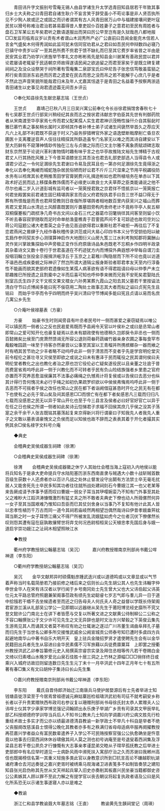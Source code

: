<!-- { "loadSidebar": true } -->
　　青田讳升字文振别号雪庵无锡人由县学诸生升太学选青田知县居若干年致其事归乡士大夫称之曰青田君自诸生耿介不妄言笑于辞受虽小不苟论事是非人贤否执所见不少狥人故或迂之或固之而识者谓其有古人风青田居万山中与福建接壤间更叶寇民贫以猾号称难治君治若甚易葢得昔人羣吏奴仆百姓妻子之意君初至民有周姓者与盘石卫军某讼五年矣君听之数语遂服出而哭曰厉公早至岂有是久狱哉邑八都地报□□发监司临焉议岁以贡有术者谓山木润秀所产必广公直前曰吾闻金能克木信若人言金气盛矣木何得秀润如此监司犹未信同官劝君从之君曰如吾民何申辩数四必寝乃巳镇守中贵岁以矿一至其邑所费不赀君于馈不缺礼而巳至其它费岁率省昔之半由是民安其业君乃劝学兴贤旌举节孝礼文亦彬彬焉先是知县金川谢某有善政民尝以君并论君屡请老辄留于民适朝京师故得遂请民闻之欲追留之而君至家矣于是既立碑复建祠祠之及没众设祭哭于祠所著有雪庵集二泉邵宝氏曰仲尼告子张忠信笃敬虽蛮貊之邦行矣青田浙东岩邑而厉君之遗爱在民去而思之没而吊之若不能解于心庶几乎是者不然此岂声音笑貌所能哉君归未及年人尤嘉其恬退于是青田之名益着予按察两浙适青田诸生以史事见询君遗迹葢无间吾乡评云 

　　○奉化知县徐先生献忠墓志铭（王世贞） 

　　王世贞 
　　嘉靖己巳秋八月三日吴兴寓公前奉化令长谷徐君捐馆舍春秋七十有七吴郡王世贞行部吴兴稍经纪其丧而志之按状君讳献忠字伯臣其先世有判御药院者从宋南渡至华亭家焉七传而君父配某孺人实生君君神识茂畅性操幵介自其髫龀时雅巳慕竹素之事矣稍长属时义即倾其作者补博士弟子试诸生间褎然举首久之荐应天凡六上礼部不利君既不获逞于时义乃益务摉猎稗官外家之语逸壁断戟摩削亡昏旦农圃医十支离覆逆音声人伎往往精探其所繇造虽专门名家无以难之而其诗自建安以下至大历鲜有不窥薄神情玅传独在江左与贞徽之际而巳文主尔雅不离象质赋颂碑志取财东京然至于论说兴革利害物情时趣有味乎言之也华亭故推陆文裕先生博精于古视君丈人行其扬扢风雅上下今昔耳语膝坐忘其吾汝也君去礼部吏部选人当得县令人或谓君少迟之一令何足溷徐先生君谢曰令易及民耳且也一第亦何足溷徐先生竟得浙之奉化以去奉化夷嵕而城蛇虺杂居民俗陋而好讼君不斤斤三尺湿束之节用平税蠲役防水务有以袵席其长老稍推羡田学官膏粥费兴礼揖逊彬如也君所植培务在单赤以下其政术好近民而远上移牒条教饰儒而不必缘吏以故良士大夫草莽之臣类能诵说之他不尽尔也甫二岁入计道彭城有监司者以一笼筴授君致之京君徉不悟抵京以一笼筴报亡何君坐殿罢矣前君诸生固巳精堪舆家言而会父府君殁执君手曰吾三世不益□得无于葬有所恨哉是而责也君拜受教则日夜偕所厚堪舆者相地数百里内获吴兴之福山而葬焉君又爱其山水清远土风醇嘉既罢则斤置墓田旁构丙舍终老计不竟称华亭人矣五柳双桐偃蹇板门疏棂净几奇书古文间以金石三代之器葛巾羽氅徜徉其间客至则留小饮不听去春容寂寥随取而足时命单舫渔童樵青于苕霅菰芦间不复可踪迹也故司空刘公蒋公司寇题公诸大老耆英之会于由见首迫欲得君以重斯社君不峻拒一再往后了不复恋君燕闲之晷肆于九经作春秋稽传录洪范或问大易心印四书本义分节受钥伯阳以破玄扃作参同契亥步心测璞算神启作大地图衍义山房九笈三江水利考狥知郡将冀酬山灵作吴兴掌故集探始中声旁极正变作乐府原唐诗品朱邑既老不忘桐乡作四明半政录其杂着诗文又数十卷行于世君虽道在不朽迹犹方内而博探外典遐想冲举每自谓刀圭投咽羽翰立张投金示报揖洪崕浮丘于玉京之上葛稚川陶隐居而下所不论也竟以访道不谐邑邑成疾委蜕之际神识了然岂所谓大道隔尘报身斯验者耶君孝友天至内行淳备性不能画而貌其吏部府君遗像如生某孺人病革欲有语不得君跽请曰母以仲季产未立耶趣推巳所授遗之且割槖中之半而后喜可知也呼仲季来微而兄我不安死矣君娶陆氏别室吕氏生四子文干文核文果文橒女六孙男某葬九霞山之阳去其父墓若干里按谥法清白守节曰贞博闻多能曰宪不佞窃用二陶处士故事志其大者而拟之谥曰贞宪先生且铭曰　而始乎华亭而令乎四明而终乎吴兴清曰守节博闻多能曰宪且贞请以易而名庶几寓公乡先生 

　　○介庵叶侯禄墓表（方豪） 

　　方豪 
　　始豪书生时则闻旁县有叶丞者民号叶一侧而甚爱之豪窃疑焉以唯公可以镇民而一侧者公之反也民曷爱焉既而予县阙令天官以叶侯补之或曰是丞常山者即常山之爱可知开化也豪复疑焉以丞未有颛政使有他德稍久岂即戾令非丞也一侧而百懿微矣比侯至门庑萧然馈谒无所容公退则荷畚莳蔬编竹器亲身农圃之事每食罕市胾殽唯园蔬一味至于待客亦然豪尝以公事至其室以王青榴并所携槟榔杂一器而飨之时有哂其苦节劝之少丰者略不动呜呼此非一侧于清苦而不变者乎先是学宫明伦堂灾前令程伦之甚壮寻又灾侯至即欲之或说之曰未有惠泽于民而辄役之民其谓何侯曰夫明伦堂者教化之出也教化者治之原也岂它役伦必亡疑矣遂役民以且亲董之壮逾于昔而费寔省焉呜呼此非一侧于兴教化而不可转者乎民有负山险结族强者乡里患之官府亦置而不究养恶愈滋侯廉其不法事必痛绳之仇憾焉计将复侯或以告侯曰去恶分也纵其计得行吾何愧况未必行乎绳之如初仇果疏罗织欲以中侯侯弗悔焉呜呼此非一侧于去恶而不可摇者乎侯之改任也常山之民在都下者诣阙借寇甚恳时开化之民无有在都下也使有之必先于常山矣及间其感恩□□而恨亡有在都下者矣感恩凡三载而归归凡七载而没感恩之民无以异于常山开化也至于今三县言及侯者必曰好官好官亡以异于在任之日也侯之所谓一侧者如此矣诗云恺悌君子求福不回侯其庶几乎侯之没其子荡寔之余干余干人张吉既铭其墓荡起复来京得新兴将行谓豪曰子知我先人者我先人重子之文敢以墓表请豪愧文之负侯而足以知侯也故不辞而之表表其着于开化者撮其实例其余□侯名禄字文科号介庵 

　　◆典史 

　　会稽典史吴侯成器生祠碑（徐渭） 

　　○会稽典史吴侯成器生祠碑（徐渭） 

　　徐渭 
　　会稽典史吴侯成器徽之休宁人其始仕会稽当海上寇初入内地侯以能将兵知名于是承大吏命提兵守水陆阨塞历浙东西南直隶与贼遇大小数十战斩贼首数百级生获数十人还虏者亦以百计凡战之处休止督发设守出鬬有方法禁士卒无毫毛扰居人又能舍死先士卒民多知其功者往往就所战处建祠刻石今曹娥江其一也父老某等来告厥成请予序事予感而叹曰曹娥一弱女子耳当其吚嘤婉娈乃不知有门外事至其赴父之难眇大江蹈洪涛慷慨激烈有猛丈夫之所不敢者夫典史下僚也动人所箝傫然何异一女子至其当国艰难乃惟知曰吾臣而巳其仗剑舍身以当事乃不复知有他计此其人皆以忠孝性植历千万古而同一道今其祠若庙岐然两相望岂偶然哉诗曰伊昔孝娥垂笄紞珥当斯之时一女子耳愤江痛父不得尸所被发乱流娥猛如虎今之仕者沉伏下僚傫然长叹则怨其遭有寇在庭孰敢攘臂世将弃戈何况邑尉桓桓吴公天植忠孝先国后身与娥一道启宇崇功娥江之沚祠木相望照映江水 

　　◆教授 

　　衢州府学教授胡公翰墓志铭（吴沉） 
　　嘉兴府教授赠南京刑部尚书戴公哻神道（李东阳） 

　　○衢州府学教授胡公翰墓志铭（吴沉） 

　　吴沉 
　　金华文献邦异时硕儒魁彦踵武迭兴或以道德鸣或以文章显或以气节着声称当时名载简册若乃接前修之绪后来之侣则长山先生胡公其人也先生讳翰字仲申世金华人在宋有讳汉者以学行闻于乡号南冈处士先生曾大父也大父讳伯起父讳英仕元太平路总管府照磨兼架阁事莅政有绩先生幼聪睿七岁志气即与羣儿异一日于道中拾镪若干缗不去坐候遗者至而还之归告母夫人何氏夫人奇之益督以学既长侍架阁君宦游兰溪从礼部吴公学公一见即期以远器继从吴先生于莆阳博览经史靡所不究又登文懿许公门南北士在讲下者皆愿与交复以所著文进之文献黄公待制柳公二公称之不容口翰撰张公于文少许可见先生之文无异辞也是时文治方兴辇毂之下英俊云集先生游焉见其人而诵其文者莫不称叹有劝之仕辄谢之遂过广川吊董生谒曲阜拜孔子墓而归先生于当世名公卿多所交接惟武威余公阙宣城贡公师泰号知巳遭时多虞四方兵起避地南华山中著书自乐大明开天　皇上驻兵金陵招罗贤才遣使聘先生会有以金华民籍田出兵者先生从容进曰金华民素儒不习军旅藉以兵徒费廪粟耳　上即罢之授衢州教授洪武乙卯奉旨纂修元史入局撰英宗睿宗实录及拜住丞相等传凡若干卷赐白金文绮以归素嗜山水晚岁爱北山泉石佳胜十居三洞之上竹林之源幅□□□徜徉终日或乘兴入城府访故旧则留连数日先生生元丁未十一月卒洪武十四年正月年七十有五所著有春□集义有文曰胡仲子集诗曰长山先生集 

　　○嘉兴府教授赠南京刑部尚书戴公哻神道（李东阳） 

　　李东阳 
　　戴氏自晋侍郎济始迁江南唐兵马使护居婺源后有士先者举进士知钱塘县徙浮梁至于今居焉曾祖德诚元麻姑寨廵检祖璹洪武初有司征不就考嗣安乡称长者以子升贵累赠陜西布政司右参议复以珊赠刑部尚书母徐氏封太恭人累赠夫人公讳哻士仪其字少承家学博览强记词翰颕出永乐庚子举湖广乡贡有司录其文甲辰举礼部乙科授顺德府学训导当兵后人不知书公教未几士知向学调嘉兴府公病文胜先行检重经术故士多实才而公亦以绩最进德清县教谕一新学政士不举凡十科自是举者不绝父丧服阕改慈溪县士恨得公晚化其教者亦多有之秩满归省母母适病卒服再阕擢教授再莅嘉兴学者益众有富民数辈遣养子入学公不可民赂按察官强公公执愈确坐是忤意竟以他事去归营西涧休休谷啸傲其间人莫之测也初号讷庵至是号退叟着西涧集及浮梁县志若干卷公夙负才行慷慨有大志事亲孝谨昆弟交睦从子瑺早孤抚教之后举进士吏部郎中有名应举时道见一士病卧风雨中濒死扶入寓邸疗治之久而苏谢曰我郴州高信也既揭榜信名第一其重义轻施多类此官以身教意识所到□抗言高论不嫌越职杭湖诸府漕仓去河远奏徙之嘉兴吏胥时被绣乘马观海诸卫进表笺多不如制皆奏禁之建阳知县张光启伪称其先世从文天祥起兵窜入旧史亦奏削其板嘉兴民坐豪当籍都御史咨公公素嫉其人顾以罪不至此力解之有提学官以丧去朝议将起复执政者语及公曰是风化所系恐无以示诸生事遂寝人亦以是难之 

　　◆教谕 

　　浙江仁和县学教谕聂大年墓志铭（王直） 
　　教谕黄先生韺祠堂记（周瑛） 

